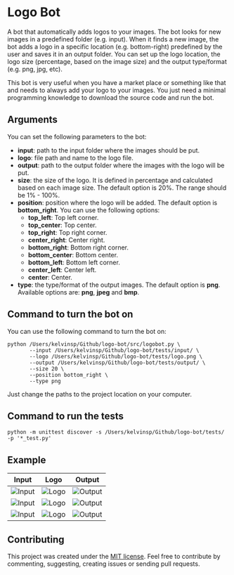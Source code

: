 # Logo Bot

A bot that automatically adds logos to your images. The bot looks for new images in a predefined folder (e.g. input). When it finds a new image, the bot adds a logo in a specific location (e.g. bottom-right) predefined by the user and saves it in an output folder. You can set up the logo location, the logo size (percentage, based on the image size) and the output type/format (e.g. png, jpg, etc).

This bot is very useful when you have a market place or something like that and needs to always add your logo to your images. You just need a minimal programming knowledge to download the source code and run the bot.

## Arguments

You can set the following parameters to the bot:

- **input**: path to the input folder where the images should be put.
- **logo**: file path and name to the logo file.
- **output**: path to the output folder where the images with the logo will be put.
- **size**: the size of the logo. It is defined in percentage and calculated based on each image size. The default option is 20%. The range should be 1% - 100%.
- **position**: position where the logo will be added. The default option is **bottom_right**. You can use the following options:
	- **top_left**: Top left corner.
	- **top_center**: Top center.
	- **top_right**: Top right corner.
	- **center_right**: Center right.
	- **bottom_right**: Bottom right corner.
	- **bottom_center**: Bottom center.
	- **bottom_left**: Bottom left corner.
	- **center_left**: Center left.
	- **center**: Center.
- **type**: the type/format of the output images. The default option is **png**. Available options are: **png**, **jpeg** and **bmp**.

## Command to turn the bot on

You can use the following command to turn the bot on:

```
python /Users/kelvinsp/Github/logo-bot/src/logobot.py \
       --input /Users/kelvinsp/Github/logo-bot/tests/input/ \
       --logo /Users/kelvinsp/Github/logo-bot/tests/logo.png \
       --output /Users/kelvinsp/Github/logo-bot/tests/output/ \
       --size 20 \
       --position bottom_right \
       --type png
```

Just change the paths to the project location on your computer.

## Command to run the tests

```
python -m unittest discover -s /Users/kelvinsp/Github/logo-bot/tests/ -p '*_test.py'
```

## Example

|                  **Input**                |                   **Logo**                 |                 **Output**                 |
|:-----------------------------------------:|:------------------------------------------:|:------------------------------------------:|
| ![Input](https://i.imgur.com/HHqvE4o.jpg) |  ![Logo](https://i.imgur.com/qn284gD.png)  | ![Output](https://i.imgur.com/tAseG81.jpg) |
| ![Input](https://i.imgur.com/Wq2g7IV.png) |  ![Logo](https://i.imgur.com/qn284gD.png)  | ![Output](https://i.imgur.com/p2kjF87.png) |
| ![Input](https://i.imgur.com/Lk0yqmv.jpg) |  ![Logo](https://i.imgur.com/qn284gD.png)  | ![Output](https://i.imgur.com/JeiEi3Y.png) |

## Contributing

This project was created under the [MIT license][1].
Feel free to contribute by commenting, suggesting, creating issues or sending pull requests.

 [1]: LICENSE